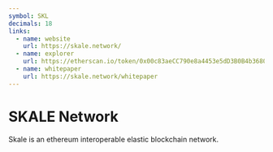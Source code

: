 ```yaml
---
symbol: SKL
decimals: 18
links:
  - name: website
    url: https://skale.network/
  - name: explorer
    url: https://etherscan.io/token/0x00c83aeCC790e8a4453e5dD3B0B4b3680501a7A7
  - name: whitepaper
    url: https://skale.network/whitepaper
---
```


# SKALE Network

Skale is an ethereum interoperable elastic blockchain network.
